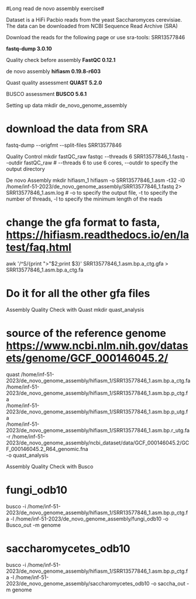 #Long read de novo assembly exercise#

Dataset is a HiFi Pacbio reads from the yeast Saccharomyces cerevisiae.
The data can be downloaded from NCBI Sequence Read Archive (SRA)

Download the reads for the following page or use sra-tools:
SRR13577846

**fastq-dump 3.0.10**

Quality check before assembly
**FastQC 0.12.1**

de novo assembly
**hifiasm 0.19.8-r603**

Quast quality assessment
**QUAST 5.2.0**

BUSCO assessment
**BUSCO 5.6.1**


Setting up data
mkdir de_novo_genome_assembly
# download the data from SRA
fastq-dump --origfmt --split-files SRR13577846

Quality Control
mkdir fastQC_raw
fastqc --threads 6 SRR13577846_1.fastq --outdir fastQC_raw # --threads 6 to use 6 cores, --outdir to specify the output directory

De novo Assembly
mkdir hifiasm_1
hifiasm -o SRR13577846_1.asm -t32 -l0 /home/inf-51-2023/de_novo_genome_assembly/SRR13577846_1.fastq 2> SRR13577846_1.asm.log # -o to specify the output file, -t to specify the number of threads, -l to specify the minimum length of the reads

# change the gfa format to fasta, https://hifiasm.readthedocs.io/en/latest/faq.html
awk '/^S/{print ">"$2;print $3}' SRR13577846_1.asm.bp.a_ctg.gfa > SRR13577846_1.asm.bp.a_ctg.fa
# Do it for all the other gfa files

Assembly Quality Check with Quast
mkdir quast_analysis
# source of the reference genome https://www.ncbi.nlm.nih.gov/datasets/genome/GCF_000146045.2/
quast /home/inf-51-2023/de_novo_genome_assembly/hifiasm_1/SRR13577846_1.asm.bp.a_ctg.fa \
           /home/inf-51-2023/de_novo_genome_assembly/hifiasm_1/SRR13577846_1.asm.bp.p_ctg.fa \
           /home/inf-51-2023/de_novo_genome_assembly/hifiasm_1/SRR13577846_1.asm.bp.p_utg.fa \
           /home/inf-51-2023/de_novo_genome_assembly/hifiasm_1/SRR13577846_1.asm.bp.r_utg.fa \
        -r /home/inf-51-2023/de_novo_genome_assembly/ncbi_dataset/data/GCF_000146045.2/GCF_000146045.2_R64_genomic.fna \
        -o quast_analysis

Assembly Quality Check with Busco
# fungi_odb10
busco -i /home/inf-51-2023/de_novo_genome_assembly/hifiasm_1/SRR13577846_1.asm.bp.p_ctg.fa -l /home/inf-51-2023/de_novo_genome_assembly/fungi_odb10 -o Busco_out -m genome

# saccharomycetes_odb10
busco -i /home/inf-51-2023/de_novo_genome_assembly/hifiasm_1/SRR13577846_1.asm.bp.p_ctg.fa -l /home/inf-51-2023/de_novo_genome_assembly/saccharomycetes_odb10 -o saccha_out -m genome




